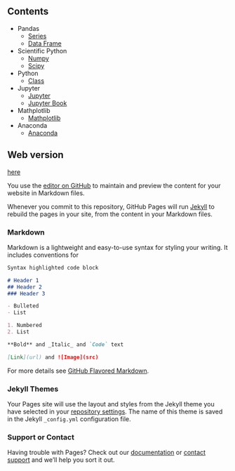 ## Contents
* Pandas
    - [Series](./pandas/Series.md)
    - [Data Frame](./pandas/DataFrame.md)
* Scientific Python
    - [Numpy](./numpy/numpy.md)
    - [Scipy](./scipy/scipy.md)
* Python
    - [Class](./python/Class.md)
* Jupyter
    - [Jupyter](./python/Jupyter.md)
    - [Jupyter Book](./python/jupyter-Book.md)
* Mathplotlib
    - [Mathplotlib](./mathplotlib/mathplotlib.md)
* Anaconda
    - [Anaconda](./python/Anaconda.md)


## Web version
[here](https://restrepo.github.io/PythonTipsAndTricks/)

You  use the [editor on GitHub](https://github.com/restrepo/PythonTipsAndTricks/edit/master/README.md) to maintain and preview the content for your website in Markdown files.

Whenever you commit to this repository, GitHub Pages will run [Jekyll](https://jekyllrb.com/) to rebuild the pages in your site, from the content in your Markdown files.

### Markdown

Markdown is a lightweight and easy-to-use syntax for styling your writing. It includes conventions for

```markdown
Syntax highlighted code block

# Header 1
## Header 2
### Header 3

- Bulleted
- List

1. Numbered
2. List

**Bold** and _Italic_ and `Code` text

[Link](url) and ![Image](src)
```

For more details see [GitHub Flavored Markdown](https://guides.github.com/features/mastering-markdown/).

### Jekyll Themes

Your Pages site will use the layout and styles from the Jekyll theme you have selected in your [repository settings](https://github.com/restrepo/PythonTipsAndTricks/settings). The name of this theme is saved in the Jekyll `_config.yml` configuration file.

### Support or Contact

Having trouble with Pages? Check out our [documentation](https://help.github.com/categories/github-pages-basics/) or [contact support](https://github.com/contact) and we’ll help you sort it out.
